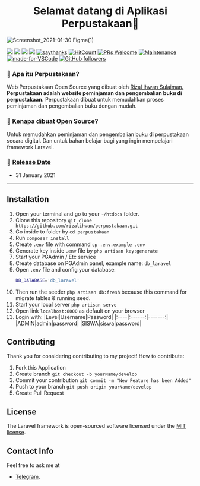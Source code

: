 <h1 align="center">Selamat datang di Aplikasi Perpustakaan👋</h1>

[](url)
![Screenshot_2021-01-30 Figma(1)](https://user-images.githubusercontent.com/55536560/106356894-60009700-6335-11eb-97c9-185bca17066c.png)

[![](https://img.shields.io/github/issues/rizalihwan/perpustakaan?style=flat-square)](https://img.shields.io/github/issues/rizalihwan/perpustakaan?style=flat-square) ![](https://img.shields.io/github/stars/rizalihwan/perpustakaan?style=flat-square)
![](https://img.shields.io/github/forks/zuramai/kelaskita?style=flat-square) ![](https://img.shields.io/github/license/zuramai/kelaskita?style=flat-square) [![saythanks](https://img.shields.io/badge/say-thanks-ff69b4.svg?style=flat-square)](https://saythanks.io/to/zaidanline67%40gmail.com) [![HitCount](http://hits.dwyl.com/zuramai/https://github.com/zuramai/kelaskita.svg)](http://hits.dwyl.com/zuramai/https://github.com/zuramai/kelaskita)  [![PRs Welcome](https://img.shields.io/badge/PRs-welcome-brightgreen.svg?style=flat-square)](http://makeapullrequest.com) [![Maintenance](https://img.shields.io/badge/Maintained%3F-yes-green.svg?style=flat-square)](https://GitHub.com/Naereen/StrapDown.js/graphs/commit-activity) [![made-for-VSCode](https://img.shields.io/badge/Made%20for-VSCode-1f425f.svg?style=flat-square)](https://code.visualstudio.com/) [![GitHub followers](https://img.shields.io/github/followers/zuramai.svg?style=flat-square&label=Follow&maxAge=2592000)](https://github.com/zuramai?tab=followers)

### 🤔 Apa itu Perpustakaan?
Web Perpustakaan Open Source yang dibuat oleh <a href="https://github.com/rizalihwan"> Rizal Ihwan Sulaiman. </a> **Perpustakaan adalah website peminjaman dan pengembalian buku di perpustakaan.** Perpustakaan dibuat untuk memudahkan proses peminjaman dan pengembalian buku dengan mudah.

### 🎉 Kenapa dibuat Open Source?
Untuk memudahkan peminjaman dan pengembalian buku di perpustakaan secara digital. Dan untuk bahan belajar bagi yang ingin mempelajari framework Laravel.

### 📆 <a href="#">Release Date</a>
- 31 January 2021

------------


## Installation
1. Open your terminal and go to your `~/htdocs` folder.
2. Clone this repository `git clone https://github.com/rizalihwan/perpustakaan.git`
3. Go inside to folder by `cd perpustakaan`
4. Run `composer install`
5. Create `.env` file with command `cp .env.example .env`
6. Generate key inside `.env` file by `php artisan key:generate`
7. Start your PGAdmin / Etc service
8. Create database on PGAdmin panel, example name: `db_laravel`
9. Open `.env` file and config your database:
    ```sh
    DB_DATABASE='db_laravel'
10. Then run the seeder `php artisan db:fresh` because this command for migrate tables & running seed.
10. Start your local server `php artisan serve`
11. Open link `localhost:8000` as default on your browser
12. Login with:
    |Level|Username|Password|
    |:----|:------:|-------:|
    |ADMIN|admin|password|
    |SISWA|siswa|password|

## Contributing

Thank you for considering contributing to my project! How to contribute:
1. Fork this Application
2. Create branch `git checkout -b yourName/develop`
3. Commit your contribution `git commit -m "New Feature has been Added"`
4. Push to your branch `git push origin yourName/develop`
5. Create Pull Request

## License

The Laravel framework is open-sourced software licensed under the [MIT license](https://opensource.org/licenses/MIT).

## Contact Info

Feel free to ask me at
- [Telegram](https://t.me/ihw_me/).

